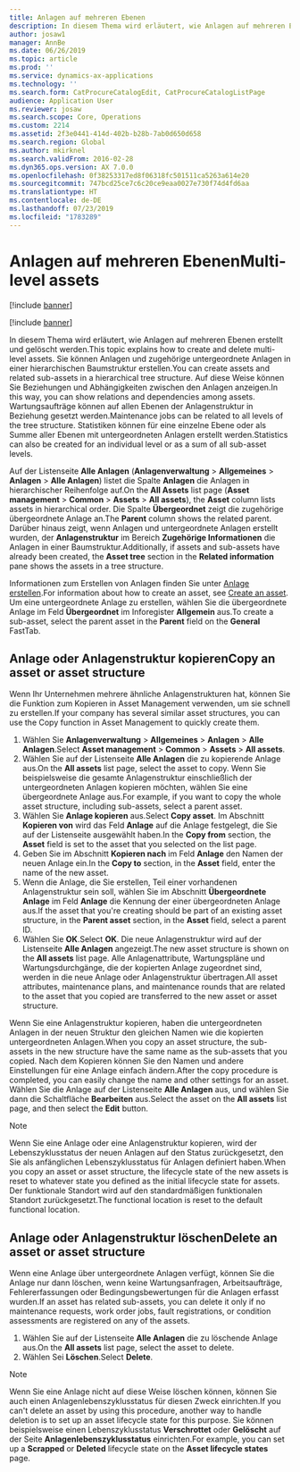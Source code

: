 ```yaml
---
title: Anlagen auf mehreren Ebenen
description: In diesem Thema wird erläutert, wie Anlagen auf mehreren Ebenen erstellt und gelöscht werden.
author: josaw1
manager: AnnBe
ms.date: 06/26/2019
ms.topic: article
ms.prod: ''
ms.service: dynamics-ax-applications
ms.technology: ''
ms.search.form: CatProcureCatalogEdit, CatProcureCatalogListPage
audience: Application User
ms.reviewer: josaw
ms.search.scope: Core, Operations
ms.custom: 2214
ms.assetid: 2f3e0441-414d-402b-b28b-7ab0d650d658
ms.search.region: Global
ms.author: mkirknel
ms.search.validFrom: 2016-02-28
ms.dyn365.ops.version: AX 7.0.0
ms.openlocfilehash: 0f38253317ed8f06318fc501511ca5263a614e20
ms.sourcegitcommit: 747bcd25ce7c6c20ce9eaa0027e730f74d4fd6aa
ms.translationtype: HT
ms.contentlocale: de-DE
ms.lasthandoff: 07/23/2019
ms.locfileid: "1783289"
---
```

# <a name="multi-level-assets"></a><span data-ttu-id="e3b5c-103">Anlagen auf mehreren Ebenen</span><span class="sxs-lookup"><span data-stu-id="e3b5c-103">Multi-level assets</span></span>

[!include [banner](../../includes/banner.md)]

[!include [banner](../../includes/preview-banner.md)]

<span data-ttu-id="e3b5c-104">In diesem Thema wird erläutert, wie Anlagen auf mehreren Ebenen erstellt und gelöscht werden.</span><span class="sxs-lookup"><span data-stu-id="e3b5c-104">This topic explains how to create and delete multi-level assets.</span></span> <span data-ttu-id="e3b5c-105">Sie können Anlagen und zugehörige untergeordnete Anlagen in einer hierarchischen Baumstruktur erstellen.</span><span class="sxs-lookup"><span data-stu-id="e3b5c-105">You can create assets and related sub-assets in a hierarchical tree structure.</span></span> <span data-ttu-id="e3b5c-106">Auf diese Weise können Sie Beziehungen und Abhängigkeiten zwischen den Anlagen anzeigen.</span><span class="sxs-lookup"><span data-stu-id="e3b5c-106">In this way, you can show relations and dependencies among assets.</span></span> <span data-ttu-id="e3b5c-107">Wartungsaufträge können auf allen Ebenen der Anlagenstruktur in Beziehung gesetzt werden.</span><span class="sxs-lookup"><span data-stu-id="e3b5c-107">Maintenance jobs can be related to all levels of the tree structure.</span></span> <span data-ttu-id="e3b5c-108">Statistiken können für eine einzelne Ebene oder als Summe aller Ebenen mit untergeordneten Anlagen erstellt werden.</span><span class="sxs-lookup"><span data-stu-id="e3b5c-108">Statistics can also be created for an individual level or as a sum of all sub-asset levels.</span></span>

<span data-ttu-id="e3b5c-109">Auf der Listenseite **Alle Anlagen** (**Anlagenverwaltung** \> **Allgemeines** \> **Anlagen** \> **Alle Anlagen**) listet die Spalte **Anlagen** die Anlagen in hierarchischer Reihenfolge auf.</span><span class="sxs-lookup"><span data-stu-id="e3b5c-109">On the **All Assets** list page (**Asset management** \> **Common** \> **Assets** \> **All assets**), the **Asset** column lists assets in hierarchical order.</span></span> <span data-ttu-id="e3b5c-110">Die Spalte **Übergeordnet** zeigt die zugehörige übergeordnete Anlage an.</span><span class="sxs-lookup"><span data-stu-id="e3b5c-110">The **Parent** column shows the related parent.</span></span> <span data-ttu-id="e3b5c-111">Darüber hinaus zeigt, wenn Anlagen und untergeordnete Anlagen erstellt wurden, der **Anlagenstruktur** im Bereich **Zugehörige Informationen** die Anlagen in einer Baumstruktur.</span><span class="sxs-lookup"><span data-stu-id="e3b5c-111">Additionally, if assets and sub-assets have already been created, the **Asset tree** section in the **Related information** pane shows the assets in a tree structure.</span></span>

<span data-ttu-id="e3b5c-112">Informationen zum Erstellen von Anlagen finden Sie unter [Anlage erstellen](../objects/create-an-object.md).</span><span class="sxs-lookup"><span data-stu-id="e3b5c-112">For information about how to create an asset, see [Create an asset](../objects/create-an-object.md).</span></span> <span data-ttu-id="e3b5c-113">Um eine untergeordnete Anlage zu erstellen, wählen Sie die übergeordnete Anlage im Feld **Übergeordnet** im Inforegister **Allgemein** aus.</span><span class="sxs-lookup"><span data-stu-id="e3b5c-113">To create a sub-asset, select the parent asset in the **Parent** field on the **General** FastTab.</span></span>

## <a name="copy-an-asset-or-asset-structure"></a><span data-ttu-id="e3b5c-114">Anlage oder Anlagenstruktur kopieren</span><span class="sxs-lookup"><span data-stu-id="e3b5c-114">Copy an asset or asset structure</span></span>

<span data-ttu-id="e3b5c-115">Wenn Ihr Unternehmen mehrere ähnliche Anlagenstrukturen hat, können Sie die Funktion zum Kopieren in Asset Management verwenden, um sie schnell zu erstellen.</span><span class="sxs-lookup"><span data-stu-id="e3b5c-115">If your company has several similar asset structures, you can use the Copy function in Asset Management to quickly create them.</span></span>

1. <span data-ttu-id="e3b5c-116">Wählen Sie **Anlagenverwaltung** \> **Allgemeines** \> **Anlagen** \> **Alle Anlagen**.</span><span class="sxs-lookup"><span data-stu-id="e3b5c-116">Select **Asset management** \> **Common** \> **Assets** \> **All assets**.</span></span>
2. <span data-ttu-id="e3b5c-117">Wählen Sie auf der Listenseite **Alle Anlagen** die zu kopierende Anlage aus.</span><span class="sxs-lookup"><span data-stu-id="e3b5c-117">On the **All assets** list page, select the asset to copy.</span></span> <span data-ttu-id="e3b5c-118">Wenn Sie beispielsweise die gesamte Anlagenstruktur einschließlich der untergeordneten Anlagen kopieren möchten, wählen Sie eine übergeordnete Anlage aus.</span><span class="sxs-lookup"><span data-stu-id="e3b5c-118">For example, if you want to copy the whole asset structure, including sub-assets, select a parent asset.</span></span>
3. <span data-ttu-id="e3b5c-119">Wählen Sie **Anlage kopieren** aus.</span><span class="sxs-lookup"><span data-stu-id="e3b5c-119">Select **Copy asset**.</span></span> <span data-ttu-id="e3b5c-120">Im Abschnitt **Kopieren von** wird das Feld **Anlage** auf die Anlage festgelegt, die Sie auf der Listenseite ausgewählt haben.</span><span class="sxs-lookup"><span data-stu-id="e3b5c-120">In the **Copy from** section, the **Asset** field is set to the asset that you selected on the list page.</span></span>
4. <span data-ttu-id="e3b5c-121">Geben Sie im Abschnitt **Kopieren nach** im Feld **Anlage** den Namen der neuen Anlage ein.</span><span class="sxs-lookup"><span data-stu-id="e3b5c-121">In the **Copy to** section, in the **Asset** field, enter the name of the new asset.</span></span>
5. <span data-ttu-id="e3b5c-122">Wenn die Anlage, die Sie erstellen, Teil einer vorhandenen Anlagenstruktur sein soll, wählen Sie im Abschnitt **Übergeordnete Anlage** im Feld **Anlage** die Kennung der einer übergeordneten Anlage aus.</span><span class="sxs-lookup"><span data-stu-id="e3b5c-122">If the asset that you're creating should be part of an existing asset structure, in the **Parent asset** section, in the **Asset** field, select a parent ID.</span></span>
6. <span data-ttu-id="e3b5c-123">Wählen Sie **OK**.</span><span class="sxs-lookup"><span data-stu-id="e3b5c-123">Select **OK**.</span></span> <span data-ttu-id="e3b5c-124">Die neue Anlagenstruktur wird auf der Listenseite **Alle Anlagen** angezeigt.</span><span class="sxs-lookup"><span data-stu-id="e3b5c-124">The new asset structure is shown on the **All assets** list page.</span></span> <span data-ttu-id="e3b5c-125">Alle Anlagenattribute, Wartungspläne und Wartungsdurchgänge, die der kopierten Anlage zugeordnet sind, werden in die neue Anlage oder Anlagenstruktur übertragen.</span><span class="sxs-lookup"><span data-stu-id="e3b5c-125">All asset attributes, maintenance plans, and maintenance rounds that are related to the asset that you copied are transferred to the new asset or asset structure.</span></span>

<span data-ttu-id="e3b5c-126">Wenn Sie eine Anlagenstruktur kopieren, haben die untergeordneten Anlagen in der neuen Struktur den gleichen Namen wie die kopierten untergeordneten Anlagen.</span><span class="sxs-lookup"><span data-stu-id="e3b5c-126">When you copy an asset structure, the sub-assets in the new structure have the same name as the sub-assets that you copied.</span></span> <span data-ttu-id="e3b5c-127">Nach dem Kopieren können Sie den Namen und andere Einstellungen für eine Anlage einfach ändern.</span><span class="sxs-lookup"><span data-stu-id="e3b5c-127">After the copy procedure is completed, you can easily change the name and other settings for an asset.</span></span> <span data-ttu-id="e3b5c-128">Wählen Sie die Anlage auf der Listenseite **Alle Anlagen** aus, und wählen Sie dann die Schaltfläche **Bearbeiten** aus.</span><span class="sxs-lookup"><span data-stu-id="e3b5c-128">Select the asset on the **All assets** list page, and then select the **Edit** button.</span></span>

> [!NOTE]
> <span data-ttu-id="e3b5c-129">Wenn Sie eine Anlage oder eine Anlagenstruktur kopieren, wird der Lebenszyklusstatus der neuen Anlagen auf den Status zurückgesetzt, den Sie als anfänglichen Lebenszyklusstatus für Anlagen definiert haben.</span><span class="sxs-lookup"><span data-stu-id="e3b5c-129">When you copy an asset or asset structure, the lifecycle state of the new assets is reset to whatever state you defined as the initial lifecycle state for assets.</span></span> <span data-ttu-id="e3b5c-130">Der funktionale Standort wird auf den standardmäßigen funktionalen Standort zurückgesetzt.</span><span class="sxs-lookup"><span data-stu-id="e3b5c-130">The functional location is reset to the default functional location.</span></span>

## <a name="delete-an-asset-or-asset-structure"></a><span data-ttu-id="e3b5c-131">Anlage oder Anlagenstruktur löschen</span><span class="sxs-lookup"><span data-stu-id="e3b5c-131">Delete an asset or asset structure</span></span>

<span data-ttu-id="e3b5c-132">Wenn eine Anlage über untergeordnete Anlagen verfügt, können Sie die Anlage nur dann löschen, wenn keine Wartungsanfragen, Arbeitsaufträge, Fehlererfassungen oder Bedingungsbewertungen für die Anlagen erfasst wurden.</span><span class="sxs-lookup"><span data-stu-id="e3b5c-132">If an asset has related sub-assets, you can delete it only if no maintenance requests, work order jobs, fault registrations, or condition assessments are registered on any of the assets.</span></span>

1. <span data-ttu-id="e3b5c-133">Wählen Sie auf der Listenseite **Alle Anlagen** die zu löschende Anlage aus.</span><span class="sxs-lookup"><span data-stu-id="e3b5c-133">On the **All assets** list page, select the asset to delete.</span></span>
2. <span data-ttu-id="e3b5c-134">Wählen Sei **Löschen**.</span><span class="sxs-lookup"><span data-stu-id="e3b5c-134">Select **Delete**.</span></span>

> [!NOTE]
> <span data-ttu-id="e3b5c-135">Wenn Sie eine Anlage nicht auf diese Weise löschen können, können Sie auch einen Anlagenlebenszyklusstatus für diesen Zweck einrichten.</span><span class="sxs-lookup"><span data-stu-id="e3b5c-135">If you can't delete an asset by using this procedure, another way to handle deletion is to set up an asset lifecycle state for this purpose.</span></span> <span data-ttu-id="e3b5c-136">Sie können beispielsweise einen Lebenszyklusstatus **Verschrottet** oder **Gelöscht** auf der Seite **Anlagenlebenszyklusstatus** einrichten.</span><span class="sxs-lookup"><span data-stu-id="e3b5c-136">For example, you can set up a **Scrapped** or **Deleted** lifecycle state on the **Asset lifecycle states** page.</span></span>
